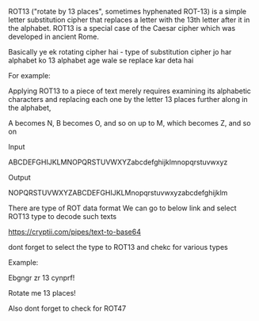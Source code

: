 ROT13 ("rotate by 13 places", sometimes hyphenated ROT-13) is a simple letter substitution cipher that replaces a letter with the 13th letter after it in the alphabet. ROT13 is a special case of the Caesar cipher which was developed in ancient Rome. 


Basically ye ek rotating cipher hai - type of substitution cipher jo har alphabet ko 13 alphabet age wale se replace kar deta hai


For example: 

Applying ROT13 to a piece of text merely requires examining its alphabetic characters and replacing each one by the letter 13 places further along in the alphabet, 


A becomes N, B becomes O, and so on up to M, which becomes Z, and so on


Input

ABCDEFGHIJKLMNOPQRSTUVWXYZabcdefghijklmnopqrstuvwxyz

Output

NOPQRSTUVWXYZABCDEFGHIJKLMnopqrstuvwxyzabcdefghijklm


There are type of ROT data format
We can go to below link and select ROT13 type to decode such texts


https://cryptii.com/pipes/text-to-base64


dont forget to select the type to ROT13 and chekc for various types


Example:

Ebgngr zr 13 cynprf!

Rotate me 13 places!



Also dont forget to check for ROT47


